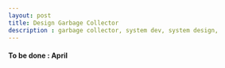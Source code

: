 ```yaml
---
layout: post
title: Design Garbage Collector
description : garbage collector, system dev, system design,
---
```


#### To be done : April

